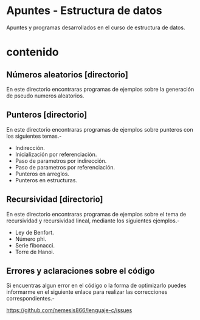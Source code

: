Apuntes - Estructura de datos
=============================

Apuntes y programas desarrollados en el curso de estructura de datos.

# contenido

## Números aleatorios [directorio]

En este directorio encontraras programas de ejemplos sobre la generación de pseudo numeros aleatorios.

## Punteros [directorio]

En este directorio encontraras programas de ejemplos sobre punteros con los siguientes temas.-

* Indirección.
* Inicialización por referenciación.
* Paso de parametros por indirección.
* Paso de parametros por referenciación.
* Punteros en arreglos.
* Punteros en estructuras.

## Recursividad [directorio]

En este directorio encontraras programas de ejemplos sobre el tema de recursividad y recursividad lineal, mediante los siguientes ejemplos.-

* Ley de Benfort.
* Número phi.
* Serie fibonacci.
* Torre de Hanoi.


## Errores y aclaraciones sobre el código

Si encuentras algun error en el código o la forma de optimizarlo puedes informarme en el siguiente enlace para realizar las correcciones correspondientes.-

<a href="https://github.com/nemesis866/Lenguaje-c/issues">https://github.com/nemesis866/lenguaje-c/issues</a>